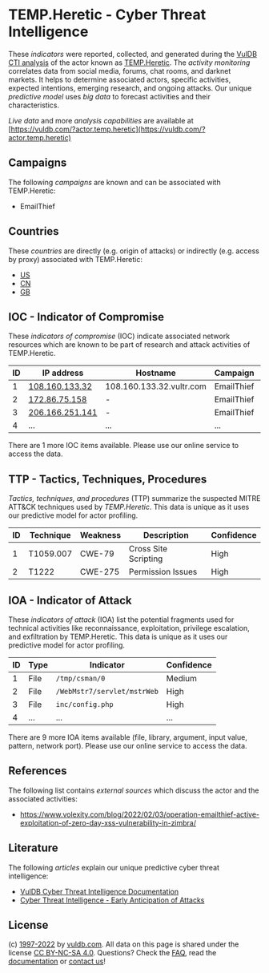 # TEMP.Heretic - Cyber Threat Intelligence

These _indicators_ were reported, collected, and generated during the [VulDB CTI analysis](https://vuldb.com/?kb.cti) of the actor known as [TEMP.Heretic](https://vuldb.com/?actor.temp.heretic). The _activity monitoring_ correlates data from social media, forums, chat rooms, and darknet markets. It helps to determine associated actors, specific activities, expected intentions, emerging research, and ongoing attacks. Our unique _predictive model_ uses _big data_ to forecast activities and their characteristics.

_Live data_ and more _analysis capabilities_ are available at [https://vuldb.com/?actor.temp.heretic](https://vuldb.com/?actor.temp.heretic)

## Campaigns

The following _campaigns_ are known and can be associated with TEMP.Heretic:

* EmailThief

## Countries

These _countries_ are directly (e.g. origin of attacks) or indirectly (e.g. access by proxy) associated with TEMP.Heretic:

* [US](https://vuldb.com/?country.us)
* [CN](https://vuldb.com/?country.cn)
* [GB](https://vuldb.com/?country.gb)

## IOC - Indicator of Compromise

These _indicators of compromise_ (IOC) indicate associated network resources which are known to be part of research and attack activities of TEMP.Heretic.

ID | IP address | Hostname | Campaign | Confidence
-- | ---------- | -------- | -------- | ----------
1 | [108.160.133.32](https://vuldb.com/?ip.108.160.133.32) | 108.160.133.32.vultr.com | EmailThief | Medium
2 | [172.86.75.158](https://vuldb.com/?ip.172.86.75.158) | - | EmailThief | High
3 | [206.166.251.141](https://vuldb.com/?ip.206.166.251.141) | - | EmailThief | High
4 | ... | ... | ... | ...

There are 1 more IOC items available. Please use our online service to access the data.

## TTP - Tactics, Techniques, Procedures

_Tactics, techniques, and procedures_ (TTP) summarize the suspected MITRE ATT&CK techniques used by _TEMP.Heretic_. This data is unique as it uses our predictive model for actor profiling.

ID | Technique | Weakness | Description | Confidence
-- | --------- | -------- | ----------- | ----------
1 | T1059.007 | CWE-79 | Cross Site Scripting | High
2 | T1222 | CWE-275 | Permission Issues | High

## IOA - Indicator of Attack

These _indicators of attack_ (IOA) list the potential fragments used for technical activities like reconnaissance, exploitation, privilege escalation, and exfiltration by TEMP.Heretic. This data is unique as it uses our predictive model for actor profiling.

ID | Type | Indicator | Confidence
-- | ---- | --------- | ----------
1 | File | `/tmp/csman/0` | Medium
2 | File | `/WebMstr7/servlet/mstrWeb` | High
3 | File | `inc/config.php` | High
4 | ... | ... | ...

There are 9 more IOA items available (file, library, argument, input value, pattern, network port). Please use our online service to access the data.

## References

The following list contains _external sources_ which discuss the actor and the associated activities:

* https://www.volexity.com/blog/2022/02/03/operation-emailthief-active-exploitation-of-zero-day-xss-vulnerability-in-zimbra/

## Literature

The following _articles_ explain our unique predictive cyber threat intelligence:

* [VulDB Cyber Threat Intelligence Documentation](https://vuldb.com/?kb.cti)
* [Cyber Threat Intelligence - Early Anticipation of Attacks](https://www.scip.ch/en/?labs.20201022)

## License

(c) [1997-2022](https://vuldb.com/?kb.changelog) by [vuldb.com](https://vuldb.com/?kb.about). All data on this page is shared under the license [CC BY-NC-SA 4.0](https://creativecommons.org/licenses/by-nc-sa/4.0/). Questions? Check the [FAQ](https://vuldb.com/?kb.faq), read the [documentation](https://vuldb.com/?kb) or [contact us](https://vuldb.com/?contact)!
